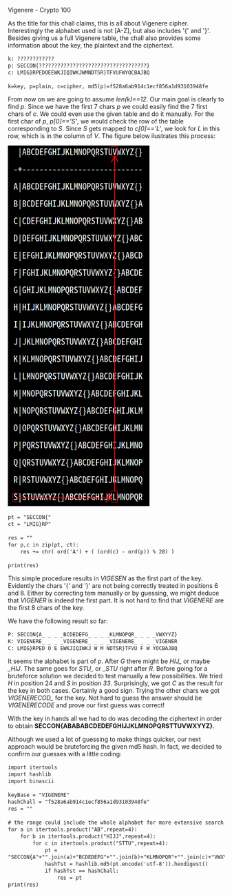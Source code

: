 Vigenere - Crypto 100

As the title for this chall claims, this is all about Vigenere cipher. Interestingly the alphabet used is not [A-Z], but also includes '{' and '}'. Besides giving us a full Vigenere table, the chall also provides some information about the key, the plaintext and the ciphertext.

~~~~
k: ????????????
p: SECCON{???????????????????????????????????}
c: LMIG}RPEDOEEWKJIQIWKJWMNDTSR}TFVUFWYOCBAJBQ

k=key, p=plain, c=cipher, md5(p)=f528a6ab914c1ecf856a1d93103948fe
~~~~

From now on we are going to assume *len(k)==12*. Our main goal is clearly to find *p*. Since we have the first 7 chars *p* we could easily find the 7 first chars of *c*. We could even use the given table and do it manually. For the first char of *p*, *p[0]=='S'*, we would check the row of the table corresponding to *S*. Since *S* gets mapped to *c[0]=='L'*, we look for *L* in this row, which is in the column of *V*. The figure below ilustrates this process:

![Vigenere](https://github.com/pogTeam/writeups/blob/master/2016/seccon/Vigenere/vigenere.png)

~~~~
pt = "SECCON{"
ct = "LMIG}RP"

res = ""
for p,c in zip(pt, ct):
    res += chr( ord('A') + ( (ord(c) - ord(p)) % 28) ) 

print(res)
~~~~

This simple procedure results in *VIGESEN* as the first part of the key. Evidently the chars '{' and '}' are not being correctly treated in positions 6 and 8. Either by correcting tem manually or by guessing, we might deduce that *VIGENER* is indeed the first part. It is not hard to find that *VIGENERE* are the first 8 chars of the key.

We have the following result so far:

~~~~
P: SECCON{A_ _ _ _BCDEDEFG_ _ _ _KLMNOPQR_ _ _ _VWXYYZ}
K: VIGENERE_ _ _ _VIGENERE_ _ _ _VIGENERE_ _ _ _VIGENER
C: LMIG}RPED O E EWKJIQIWKJ W M NDTSR}TFVU F W YOCBAJBQ
~~~~

It seems the alphabet is part of *p*. After *G* there might be *HIJ_* or maybe *_HIJ*. The same goes for *STU_* or *_STU* right after *R*. Before going for a bruteforce solution we decided to test manually a few possibilities. We tried *H* in position 24 and *S* in position *33*. Surprisingly, we got *C* as the result for the key in both cases. Certainly a good sign. Trying the other chars we got *VIGENERECOD_* for the key. Not hard to guess the answer should be *VIGENERECODE* and prove our first guess was correct!

With the key in hands all we had to do was decoding the ciphertext in order to obtain **SECCON{ABABABCDEDEFGHIJJKLMNOPQRSTTUVWXYYZ}**.

Although we used a lot of guessing to make things quicker, our next approach would be bruteforcing the given md5 hash. In fact, we decided to confirm our guesses with a little coding:

~~~~
import itertools
import hashlib
import binascii

keyBase = "VIGENERE"
hashChall = "f528a6ab914c1ecf856a1d93103948fe"
res = ""

# the range could include the whole alphabet for more extensive search
for a in itertools.product("AB",repeat=4):
    for b in itertools.product("HIJJ",repeat=4):
        for c in itertools.product("STTU",repeat=4):
            pt = "SECCON{A"+"".join(a)+"BCDEDEFG"+"".join(b)+"KLMNOPQR"+"".join(c)+"VWXYYZ}"
            hashTst = hashlib.md5(pt.encode('utf-8')).hexdigest()
            if hashTst == hashChall:
                res = pt
print(res)
~~~~
